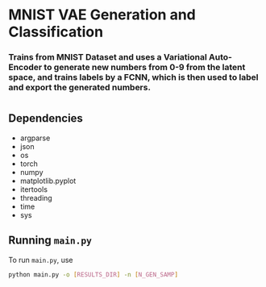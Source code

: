 # MNIST VAE Generation and Classification

### Trains from MNIST Dataset and uses a Variational Auto-Encoder to generate new numbers from 0-9 from the latent space, and trains labels by a FCNN, which is then used to label and export the generated numbers.
#
## Dependencies

- argparse
- json
- os
- torch
- numpy
- matplotlib.pyplot
- itertools
- threading
- time
- sys

## Running `main.py`

To run `main.py`, use

```sh
python main.py -o [RESULTS_DIR] -n [N_GEN_SAMP]

```
